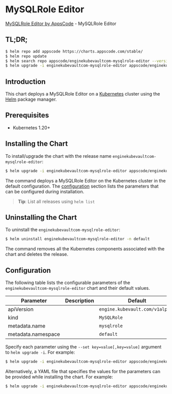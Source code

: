 # MySQLRole Editor

[MySQLRole Editor by AppsCode](https://appscode.com) - MySQLRole Editor

## TL;DR;

```bash
$ helm repo add appscode https://charts.appscode.com/stable/
$ helm repo update
$ helm search repo appscode/enginekubevaultcom-mysqlrole-editor --version=v0.15.0
$ helm upgrade -i enginekubevaultcom-mysqlrole-editor appscode/enginekubevaultcom-mysqlrole-editor -n default --create-namespace --version=v0.15.0
```

## Introduction

This chart deploys a MySQLRole Editor on a [Kubernetes](http://kubernetes.io) cluster using the [Helm](https://helm.sh) package manager.

## Prerequisites

- Kubernetes 1.20+

## Installing the Chart

To install/upgrade the chart with the release name `enginekubevaultcom-mysqlrole-editor`:

```bash
$ helm upgrade -i enginekubevaultcom-mysqlrole-editor appscode/enginekubevaultcom-mysqlrole-editor -n default --create-namespace --version=v0.15.0
```

The command deploys a MySQLRole Editor on the Kubernetes cluster in the default configuration. The [configuration](#configuration) section lists the parameters that can be configured during installation.

> **Tip**: List all releases using `helm list`

## Uninstalling the Chart

To uninstall the `enginekubevaultcom-mysqlrole-editor`:

```bash
$ helm uninstall enginekubevaultcom-mysqlrole-editor -n default
```

The command removes all the Kubernetes components associated with the chart and deletes the release.

## Configuration

The following table lists the configurable parameters of the `enginekubevaultcom-mysqlrole-editor` chart and their default values.

|     Parameter      | Description |                  Default                   |
|--------------------|-------------|--------------------------------------------|
| apiVersion         |             | <code>engine.kubevault.com/v1alpha1</code> |
| kind               |             | <code>MySQLRole</code>                     |
| metadata.name      |             | <code>mysqlrole</code>                     |
| metadata.namespace |             | <code>default</code>                       |


Specify each parameter using the `--set key=value[,key=value]` argument to `helm upgrade -i`. For example:

```bash
$ helm upgrade -i enginekubevaultcom-mysqlrole-editor appscode/enginekubevaultcom-mysqlrole-editor -n default --create-namespace --version=v0.15.0 --set apiVersion=engine.kubevault.com/v1alpha1
```

Alternatively, a YAML file that specifies the values for the parameters can be provided while
installing the chart. For example:

```bash
$ helm upgrade -i enginekubevaultcom-mysqlrole-editor appscode/enginekubevaultcom-mysqlrole-editor -n default --create-namespace --version=v0.15.0 --values values.yaml
```
